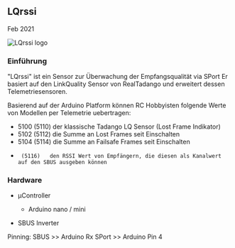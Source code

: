 
## LQrssi
Feb 2021

![LQrssi logo](https://github.com/strgaltdel/3in1/img/LQrssi.png)


### Einführung

"LQrssi" ist ein Sensor zur Überwachung der Empfangsqualität via SPort
Er basiert auf den LinkQuality Sensor von RealTadango und erweitert dessen Telemetriesensoren.

Basierend auf der Arduino  Platform können RC Hobbyisten folgende Werte von Modellen per Telemetrie uebertragen:

- 5100 (5110)   der klassische Tadango LQ Sensor (Lost Frame Indikator)
- 5102 (5112)   die Summe an Lost Frames seit Einschalten
- 5104 (5114)   die Summe an Failsafe Frames seit Einschalten
-      (5116)   den RSSI Wert von Empfängern, die diesen als Kanalwert auf den SBUS ausgeben können


  
### Hardware
  
  * µController
	* Arduino nano / mini 

  * SBUS Inverter

  Pinning:
  SBUS  >> Arduino Rx
  SPort >> Arduino Pin 4





